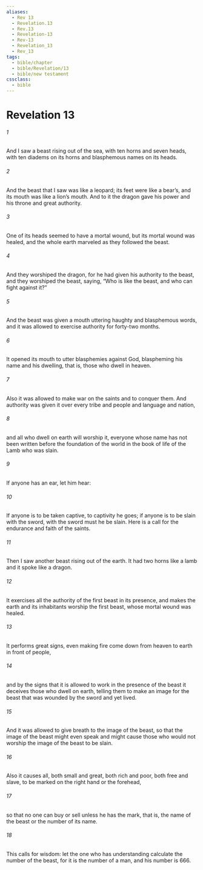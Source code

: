 ```yaml
---
aliases:
  - Rev 13
  - Revelation.13
  - Rev.13
  - Revelation-13
  - Rev-13
  - Revelation_13
  - Rev_13
tags:
  - bible/chapter
  - bible/Revelation/13
  - bible/new testament
cssclass:
  - bible
---
```


# Revelation 13

###### 1
And I saw a beast rising out of the sea, with ten horns and seven heads, with ten diadems on its horns and blasphemous names on its heads.
###### 2
And the beast that I saw was like a leopard; its feet were like a bear’s, and its mouth was like a lion’s mouth. And to it the dragon gave his power and his throne and great authority.
###### 3
One of its heads seemed to have a mortal wound, but its mortal wound was healed, and the whole earth marveled as they followed the beast.
###### 4
And they worshiped the dragon, for he had given his authority to the beast, and they worshiped the beast, saying, “Who is like the beast, and who can fight against it?”
###### 5
And the beast was given a mouth uttering haughty and blasphemous words, and it was allowed to exercise authority for forty-two months.
###### 6
It opened its mouth to utter blasphemies against God, blaspheming his name and his dwelling, that is, those who dwell in heaven.
###### 7
Also it was allowed to make war on the saints and to conquer them. And authority was given it over every tribe and people and language and nation,
###### 8
and all who dwell on earth will worship it, everyone whose name has not been written before the foundation of the world in the book of life of the Lamb who was slain.
###### 9
If anyone has an ear, let him hear:
###### 10
If anyone is to be taken captive, to captivity he goes; if anyone is to be slain with the sword, with the sword must he be slain. Here is a call for the endurance and faith of the saints.
###### 11
Then I saw another beast rising out of the earth. It had two horns like a lamb and it spoke like a dragon.
###### 12
It exercises all the authority of the first beast in its presence, and makes the earth and its inhabitants worship the first beast, whose mortal wound was healed.
###### 13
It performs great signs, even making fire come down from heaven to earth in front of people,
###### 14
and by the signs that it is allowed to work in the presence of the beast it deceives those who dwell on earth, telling them to make an image for the beast that was wounded by the sword and yet lived.
###### 15
And it was allowed to give breath to the image of the beast, so that the image of the beast might even speak and might cause those who would not worship the image of the beast to be slain.
###### 16
Also it causes all, both small and great, both rich and poor, both free and slave, to be marked on the right hand or the forehead,
###### 17
so that no one can buy or sell unless he has the mark, that is, the name of the beast or the number of its name.
###### 18
This calls for wisdom: let the one who has understanding calculate the number of the beast, for it is the number of a man, and his number is 666.


